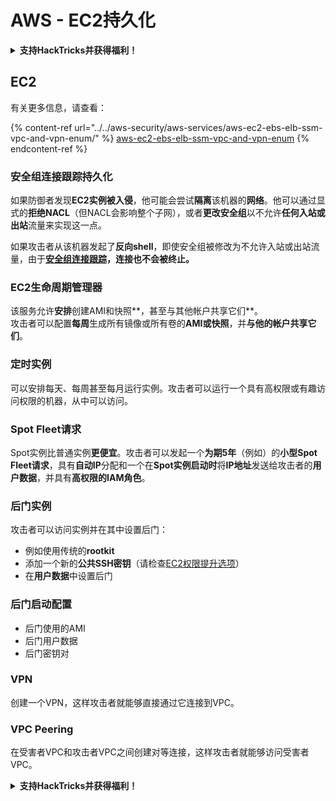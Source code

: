 # AWS - EC2持久化

<details>

<summary><strong>支持HackTricks并获得福利！</strong></summary>

* 如果您想在HackTricks中看到您的公司广告，或者如果您想访问PEASS的最新版本或下载PDF版本的HackTricks，请查看[**SUBSCRIPTION PLANS**](https://github.com/sponsors/carlospolop)！
* 获取[**官方PEASS和HackTricks周边产品**](https://peass.creator-spring.com)
* 发现[**PEASS Family**](https://opensea.io/collection/the-peass-family)，我们的独家[**NFTs**](https://opensea.io/collection/the-peass-family)收藏品
* **加入** 💬 [**Discord群组**](https://discord.gg/hRep4RUj7f) 或 [**Telegram群组**](https://t.me/peass) 或 **关注**我的 **Twitter** 🐦 [**@carlospolopm**](https://twitter.com/carlospolopm)**.**
* **通过向** [**HackTricks**](https://github.com/carlospolop/hacktricks) **和** [**HackTricks Cloud**](https://github.com/carlospolop/hacktricks-cloud) **github仓库提交PR来分享您的黑客技巧。**

</details>

## EC2

有关更多信息，请查看：

{% content-ref url="../../aws-security/aws-services/aws-ec2-ebs-elb-ssm-vpc-and-vpn-enum/" %}
[aws-ec2-ebs-elb-ssm-vpc-and-vpn-enum](../../aws-security/aws-services/aws-ec2-ebs-elb-ssm-vpc-and-vpn-enum/)
{% endcontent-ref %}

### 安全组连接跟踪持久化

如果防御者发现**EC2实例被入侵**，他可能会尝试**隔离**该机器的**网络**。他可以通过显式的**拒绝NACL**（但NACL会影响整个子网），或者**更改安全组**以不允许**任何入站或出站**流量来实现这一点。

如果攻击者从该机器发起了**反向shell**，即使安全组被修改为不允许入站或出站流量，由于[**安全组连接跟踪**](https://docs.aws.amazon.com/AWSEC2/latest/UserGuide/security-group-connection-tracking.html)**，连接也不会被终止。**

### EC2生命周期管理器

该服务允许**安排**创建AMI和快照**，甚至与其他帐户共享它们**。\
攻击者可以配置**每周**生成所有镜像或所有卷的**AMI或快照**，并**与他的帐户共享它们**。

### 定时实例

可以安排每天、每周甚至每月运行实例。攻击者可以运行一个具有高权限或有趣访问权限的机器，从中可以访问。

### Spot Fleet请求

Spot实例比普通实例**更便宜**。攻击者可以发起一个**为期5年**（例如）的**小型Spot Fleet请求**，具有**自动IP**分配和一个在**Spot实例启动时**将**IP地址**发送给攻击者的**用户数据**，并具有**高权限的IAM角色**。

### 后门实例

攻击者可以访问实例并在其中设置后门：

* 例如使用传统的**rootkit**
* 添加一个新的**公共SSH密钥**（请检查[EC2权限提升选项](../../aws-security/aws-privilege-escalation/aws-ec2-privesc.md)）
* 在**用户数据**中设置后门

### **后门启动配置**

* 后门使用的AMI
* 后门用户数据
* 后门密钥对

### VPN

创建一个VPN，这样攻击者就能够直接通过它连接到VPC。

### VPC Peering

在受害者VPC和攻击者VPC之间创建对等连接，这样攻击者就能够访问受害者VPC。

<details>

<summary><strong>支持HackTricks并获得福利！</strong></summary>

* 如果您想在HackTricks中看到您的公司广告，或者如果您想访问PEASS的最新版本或下载PDF版本的HackTricks，请查看[**SUBSCRIPTION PLANS**](https://github.com/sponsors/carlospolop)！
* 获取[**官方PEASS和HackTricks周边产品**](https://peass.creator-spring.com)
* 发现[**PEASS Family**](https://opensea.io/collection/the-peass-family)，我们的独家[**NFTs**](https://opensea.io/collection/the-peass-family)收藏品
* **加入** 💬 [**Discord群组**](https://discord.gg/hRep4RUj7f) 或 [**Telegram群组**](https://t.me/peass) 或 **关注**我的 **Twitter** 🐦 [**@carlospolopm**](https://twitter.com/carlospolopm)**.**
* **通过向** [**HackTricks**](https://github.com/carlospolop/hacktricks) **和** [**HackTricks Cloud**](https://github.com/carlospolop/hacktricks-cloud) **github仓库提交PR来分享您的黑客技巧。**

</details>

